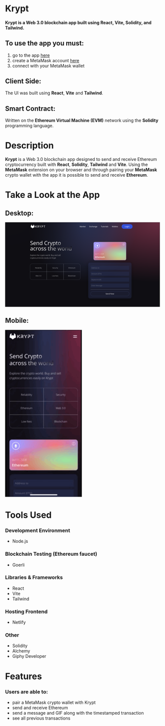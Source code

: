 # Krypt 

#### Krypt is a Web 3.0 blockchain app built using React, Vite, Solidity, and Tailwind.

## To use the app you must:

1) go to the app <a href="https://krypt-transfers.netlify.app/" target="_blank" rel="noopener noreferrer">here</a>
2) create a MetaMask account [here](https://metamask.io)
4) connect with your MetaMask wallet

## Client Side:
The UI was built using **React**, **Vite** and **Tailwind**.

## Smart Contract:
Written on the **Ethereum Virtual Machine (EVM)** network using the **Solidity** programming language.

# Description
**Krypt** is a Web 3.0 blockchain app designed to send and receive Ethereum cryptocurrency built with **React**, **Solidity**, **Tailwind** and **Vite**. Using the **MetaMask** extension on your browser and through pairing your **MetaMask** crypto wallet with the app it is possible to send and receive **Ethereum**. 

# Take a Look at the App



## Desktop:

<kbd>
<img src="readme-images/krypt.png" />
</kbd>




## Mobile:

<kbd>
<img src="readme-images/krypt.gif" width="250"/>
</kbd>

# Tools Used

### Development Environment
* Node.js

### Blockchain Testing (Ethereum faucet)
* Goerli

### Libraries & Frameworks
* React 
* Vite
* Tailwind 

### Hosting Frontend
* Netlify

### Other
* Solidity
* Alchemy
* Giphy Developer

# Features

### Users are able to:

* pair a MetaMask crypto wallet with Krypt
* send and receive Ethereum
* send a message and GIF along with the timestamped transaction
* see all previous transactions

</body>
